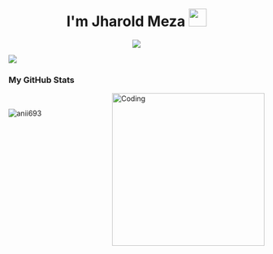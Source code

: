 <h1 align="center"><b> I'm Jharold Meza </b><img src="https://media.giphy.com/media/hvRJCLFzcasrR4ia7z/giphy.gif" width="35"></h1>

<p align="center">
  <a href="https://github.com/YOUR_USERNAME"><img src="https://readme-typing-svg.herokuapp.com?font=Fira+Code&color=00F7FF&size=25&center=true&vCenter=true&width=600&height=100&lines=Systems+Engineer+%7C+Problem+Solver;Passionate+about+Fullstack+Development;Java,+Kotlin,+Python,+HTML,+JS;Angular,+React,+Spring+Boot,+Flask;PostgreSQL,+MySQL,+MongoDB+Explorer;Always+learning,+always+building"></a>
</p>
<a href="https://www.youtube.com/watch?v=dQw4w9WgXcQ"><img src="https://user-images.githubusercontent.com/73097560/115834477-dbab4500-a447-11eb-908a-139a6edaec5c.gif"></a>
<br>
<h3>My GitHub Stats</h3>
<img align="right" alt="Coding" width="300" src="https://cdn.dribbble.com/users/1277312/screenshots/14733298/media/39b1045e593737587dd60e42c8422d1f.gif" >
<br>
<p><img align="left" src="https://github-readme-stats.vercel.app/api/top-langs?username=anii693&show_icons=true&theme=dark&locale=en&layout=compact" alt="anii693" /></p>
